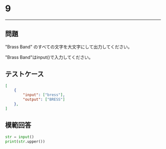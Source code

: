 # 9

---
## 問題

"Brass Band" のすべての文字を大文字にして出力してください。

"Brass Band"はinput()で入力してください。
## テストケース

```json
[
	{
		"input": ["bress"],
		"output": ["BRESS"]
  	},
]
```

## 模範回答
```python
str = input()
print(str.upper())
```